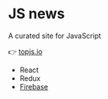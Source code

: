 # JS news

A curated site for JavaScript

👉 [topjs.io](https://topjs.io)

* React
* Redux
* [Firebase](https://firebase.google.com)
